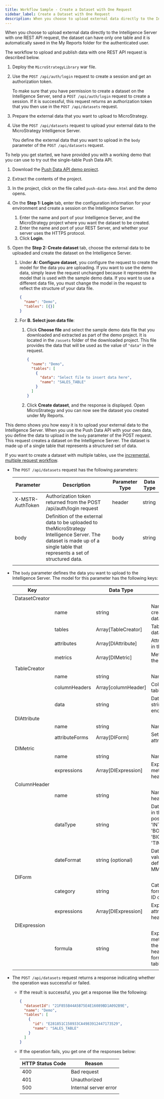 ```yaml
---
title: Workflow Sample - Create a Dataset with One Request
sidebar_label: Create a Dataset with One Request
description: When you choose to upload external data directly to the Intelligence Server with one REST API request, the dataset can have only one table and it is automatically saved in the My Reports folder for the authenticated user. The workflow to upload and publish data with one REST API request is described below.
---
```


When you choose to upload external data directly to the Intelligence Server with one REST API request, the dataset can have only one table and it is automatically saved in the My Reports folder for the authenticated user.

The workflow to upload and publish data with one REST API request is described below.

1. Deploy the `MicroStrategyLibrary` war file.
1. Use the `POST /api/auth/login` request to create a session and get an authorization token.

   To make sure that you have permission to create a dataset on the Intelligence Server, send a `POST /api/auth/login` request to create a session. If it is successful, this request returns an authorization token that you then use in the `POST /api/datasets` request.

1. Prepare the external data that you want to upload to MicroStrategy.
1. Use the `POST /api/datasets` request to upload your external data to the MicroStrategy Intelligence Server.

   You define the external data that you want to upload in the `body` parameter of the `POST /api/datasets` request.

To help you get started, we have provided you with a working demo that you can use to try out the single-table Push Data API.

1. Download the [Push Data API demo project](https://www2.microstrategy.com/producthelp/2021/Downloads/RESTSDK/DatasetAPI/JSPushDataDemo.zip).
1. Extract the contents of the project.
1. In the project, click on the file called `push-data-demo.html` and the demo opens.
1. On the **Step 1: Login** tab, enter the configuration information for your environment and create a session on the Intelligence Server.

   1. Enter the name and port of your Intelligence Server, and the MicroStrategy project where you want the dataset to be created.
   1. Enter the name and port of your REST Server, and whether your server uses the HTTPS protocol.
   1. Click **Login**.

1. Open the **Step 2: Create dataset** tab, choose the external data to be uploaded and create the dataset on the Intelligence Server.

   1. Under **A: Configure dataset**, you configure the request to create the model for the data you are uploading. If you want to use the demo data, simply leave the request unchanged because it represents the model that is used with the sample demo data. If you want to use a different data file, you must change the model in the request to reflect the structure of your data file.

      ```json
      {
        "name": "Demo",
        "tables": [{}]
      }
      ```

   1. For **B. Select json data file**:

      1. Click **Choose file** and select the sample demo data file that you downloaded and extracted as part of the demo project. It is located in the `/assets` folder of the downloaded project. This file provides the data that will be used as the value of `"data"` in the request.

         ```json
         {
           "name": "Demo",
           "tables": [
             {
               "data": "Select file to insert data here",
               "name": "SALES_TABLE"
             }
           ]
         }
         ```

      1. Click **Create dataset**, and the response is displayed. Open MicroStrategy and you can now see the dataset you created under My Reports.

This demo shows you how easy it is to upload your external data to the Intelligence Server. When you use the Push Data API with your own data, you define the data to upload in the `body` parameter of the POST request. This request creates a dataset on the Intelligence Server. The dataset is made up of a single table that represents a structured set of data.

If you want to create a dataset with multiple tables, use the [incremental, multiple request workflow](../create-a-dataset-incrementally-with-multiple-requests/create-a-dataset-incrementally-with-multiple-requests.md).

- The `POST /api/datasets` request has the following parameters:

  | Parameter        | Description                                                                                                                                                                | Parameter Type | Data Type |
  | ---------------- | -------------------------------------------------------------------------------------------------------------------------------------------------------------------------- | -------------- | --------- |
  | X-MSTR-AuthToken | Authorization token returned from the POST /api/auth/login request                                                                                                         | header         | string    |
  | body             | Definition of the external data to be uploaded to theMicroStrategy Intelligence Server. The dataset is made up of a single table that represents a set of structured data. | body           | string    |
  |                  |                                                                                                                                                                            |                |           |

- The `body` parameter defines the data you want to upload to the Intelligence Server. The model for this parameter has the following keys:

  | Key            |                | Data Type           | Description                                                                                                                                                   |
  | -------------- | -------------- | ------------------- | ------------------------------------------------------------------------------------------------------------------------------------------------------------- |
  | DatasetCreator |                |                     |                                                                                                                                                               |
  |                | name           | string              | Name of the dataset to be created from the external data                                                                                                      |
  |                | tables         | Array[TableCreator] | Table to be created in the dataset                                                                                                                            |
  |                | attributes     | Array[DIAttribute]  | Attributes to be included in the dataset                                                                                                                      |
  |                | metrics        | Array[DIMetric]     | Metrics to be included in the dataset                                                                                                                         |
  | TableCreator   |                |                     |                                                                                                                                                               |
  |                | name           | string              | Name of the table                                                                                                                                             |
  |                | columnHeaders  | Array[columnHeader] | Column headers for the table                                                                                                                                  |
  |                | data           | string              | Data in the table in stringified JSON format encoded as Base64                                                                                                |
  | DIAttribute    |                |                     |                                                                                                                                                               |
  |                | name           | string              | Name of the attribute                                                                                                                                         |
  |                | attributeForms | Array[DIForm]       | Set of forms for the attribute                                                                                                                                |
  | DIMetric       |                |                     |                                                                                                                                                               |
  |                | name           | string              | Name of the metric                                                                                                                                            |
  |                | expressions    | Array[DIExpression] | Expression that links the metric to a column header in the table                                                                                              |
  | ColumnHeader   |                |                     |                                                                                                                                                               |
  |                | name           | string              | Name of the column header                                                                                                                                     |
  |                | dataType       | string              | Data type for the values in the column with possible values 'STRING', 'INTEGER', 'BIGINTEGER', 'BOOL', 'DOUBLE', 'BIGDECIMAL', 'DATE', 'TIME', and 'DATETIME' |
  |                | dateFormat     | string (optional)   | Date format for DATETME values in the column with default format of YYYY-MM-DD[(T)hh:mm:[ss]]                                                                 |
  | DIForm         |                |                     |                                                                                                                                                               |
  |                | category       | string              | Category of the attribute form with values such as ID or DESC                                                                                                 |
  |                | expressions    | Array[DIExpression] | Expression that links the attribute form to a column header in the table                                                                                      |
  | DIExpression   |                |                     |                                                                                                                                                               |
  |                | formula        | string              | Expression that links a metric or attribute form in the dataset to a column header in the table, in the format table_name.column_name                         |
  |                |                |                     |                                                                                                                                                               |

- The `POST /api/datasets` request returns a response indicating whether the operation was successful or failed.

  - If the result is successful, you get a response like the following:

    ```json
    {
      "datasetId": "21F855B44A5B75E4E16089BD1A092B9E",
      "name": "Demo",
      "tables": [
        {
          "id": "E281851C158933CA4983912447173529",
          "name": "SALES_TABLE"
        }
      ]
    }
    ```

  - If the operation fails, you get one of the responses below:

    | HTTP Status Code | Reason                |
    | ---------------- | --------------------- |
    | 400              | Bad request           |
    | 401              | Unauthorized          |
    | 500              | Internal server error |
    |                  |                       |
